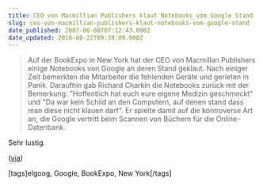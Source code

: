 ```yaml
---
title: CEO von Macmillian Publishers klaut Notebooks vom Google Stand
slug: ceo-von-macmillian-publishers-klaut-notebooks-vom-google-stand
date_published: 2007-06-08T07:12:43.000Z
date_updated: 2018-08-22T09:39:09.000Z
---
```


> Auf der BookExpo in New York hat der CEO von Macmillan Publishers einige Notebooks von Google an deren Stand geklaut. Nach einiger Zeit bemerkten die Mitarbeiter die fehlenden Geräte und gerieten in Panik. Daraufhin gab Richard Charkin die Notebooks zurück mit der Bemerkung: "Hoffentlich hat euch eure eigene Medizin geschmeckt" und "Da war kein Schild an den Computern, auf denen stand dass man diese nicht klauen darf". Er spielte damit auf die kontroverse Art an, die Google vertritt beim Scannen von Büchern für die Online-Datenbank.

Sehr lustig.

([via](http://wiredearth.blogspot.com/2007/06/ceo-klaut-aus-protest-google-notebooks.html))

[tags]elgoog, Google, BookExpo, New York[/tags]
